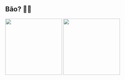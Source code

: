 ## Bão? 🤙🏼
<div>
  <img height = "180em" src = "https://github-readme-stats.vercel.app/api?username=DubielaODestruidor&show_icons=true&theme=tokyonight"/>
  <img height = "180em" src = "https://github-readme-stats.vercel.app/api/top-langs/?username=DubielaoDestruidor&layout=compact&theme=tokyonight"/>
</div>
<!-- 
## Hi there 👋
## 🌟 Github Stats
**DubielaODestruidor/DubielaODestruidor** is a ✨ _special_ ✨ repository because its `README.md` (this file) appears on your GitHub profile.

Here are some ideas to get you started:

- 🔭 I’m currently working on ...
- 🌱 I’m currently learning ...
- 👯 I’m looking to collaborate on ...
- 🤔 I’m looking for help with ...
- 💬 Ask me about ...
- 📫 How to reach me: ...
- 😄 Pronouns: ...
- ⚡ Fun fact: ...
-->
